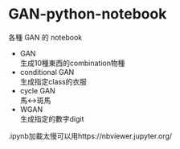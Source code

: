 # GAN-python-notebook
各種 GAN 的 notebook   
* GAN  
生成10種東西的combination物種
* conditional GAN  
生成指定class的衣服
* cycle GAN  
馬<->斑馬
* WGAN  
生成指定的數字digit

.ipynb加載太慢可以用https://nbviewer.jupyter.org/   
